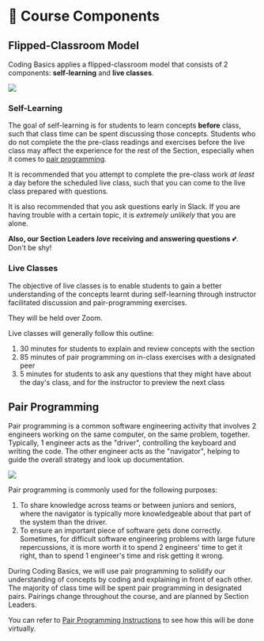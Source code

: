 # 🧩 Course Components

## Flipped-Classroom Model

Coding Basics applies a flipped-classroom model that consists of 2 components: **self-learning** and **live classes**.

![](https://www.researchgate.net/profile/Raul-Campion/publication/281800116/figure/fig7/AS:669680100454410@1536675586471/A-description-of-the-Flipped-classroom-model.png)

### Self-Learning

The goal of self-learning is for students to learn concepts **before** class, such that class time can be spent discussing those concepts. Students who do not complete the the pre-class readings and exercises before the live class may affect the experience for the rest of the Section, especially when it comes to [pair programming](course-components.md#pair-programming).&#x20;

It is recommended that you attempt to complete the pre-class work _at least_ a day before the scheduled live class, such that you can come to the live class prepared with questions.&#x20;

It is also recommended that you ask questions early in Slack. If you are having trouble with a certain topic, it is _extremely unlikely_ that you are alone.

**Also, our Section Leaders **_**love**_** receiving and answering questions** 💕. Don't be shy!

### **Live Classes**

The objective of live classes is to enable students to gain a better understanding of the concepts learnt during self-learning through instructor facilitated discussion and pair-programming exercises.&#x20;

They will be held over Zoom.

Live classes will generally follow this outline:

1. 30 minutes for students to explain and review concepts with the section
2. 85 minutes of pair programming on in-class exercises with a designated peer
3. 5 minutes for students to ask any questions that they might have about the day's class, and for the instructor to preview the next class

## Pair Programming

Pair programming is a common software engineering activity that involves 2 engineers working on the same computer, on the same problem, together. Typically, 1 engineer acts as the "driver", controlling the keyboard and writing the code. The other engineer acts as the "navigator", helping to guide the overall strategy and look up documentation.

![](http://www.redairship.com/wp-content/uploads/2016/10/Pair-Programming-driver-and-navigator-by-thoughtworks-.png)

Pair programming is commonly used for the following purposes:

1. To share knowledge across teams or between juniors and seniors, where the navigator is typically more knowledgeable about that part of the system than the driver.
2. To ensure an important piece of software gets done correctly. Sometimes, for difficult software engineering problems with large future repercussions, it is more worth it to spend 2 engineers' time to get it right, than to spend 1 engineer's time and risk getting it wrong.

During Coding Basics, we will use pair programming to solidify our understanding of concepts by coding and explaining in front of each other. The majority of class time will be spent pair programming in designated pairs. Pairings change throughout the course, and are planned by Section Leaders.

You can refer to [Pair Programming Instructions](../learning-environment/pair-programming-instructions.md) to see how this will be done virtually.
